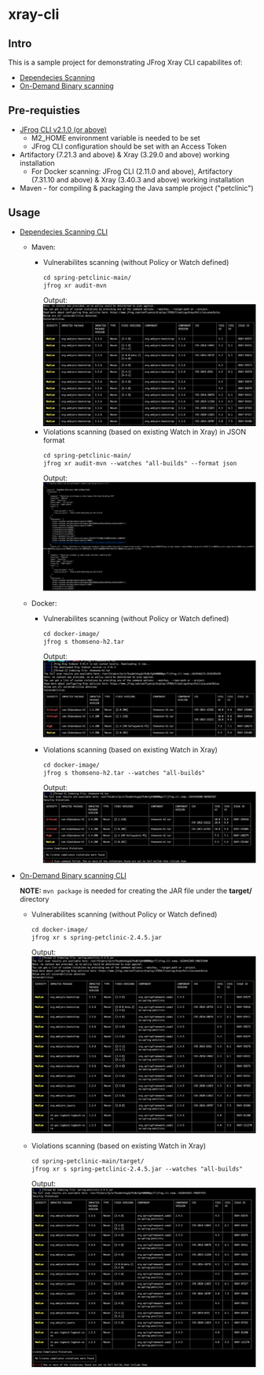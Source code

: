 # xray-cli

## Intro

This is a sample project for demonstrating JFrog Xray CLI capabilites of:
* [Dependecies Scanning](https://www.jfrog.com/confluence/display/JFROG/Xray+Dependencies+Scan)
* [On-Demand Binary scanning](https://www.jfrog.com/confluence/display/JFROG/Xray+On-Demand+Binary+Scan)

## Pre-requisties
* [JFrog CLI v2.1.0 (or above)](https://www.jfrog.com/confluence/display/CLI/JFrog+CLI#JFrogCLI-DownloadandInstallationofJFrogCLI)
    * M2_HOME environment variable is needed to be set
    * JFrog CLI configuration should be set with an Access Token
* Artifactory (7.21.3 and above) & Xray (3.29.0 and above) working installation
    * For Docker scanning: JFrog CLI (2.11.0 and above), Artifactory (7.31.10 and above) & Xray (3.40.3 and above) working installation
* Maven - for compiling & packaging the Java sample project ("petclinic")

## Usage

* [Dependecies Scanning CLI](https://www.jfrog.com/confluence/display/CLI/CLI+for+JFrog+Xray#CLIforJFrogXray-AuditingMavenProjects)

    * Maven:
        * Vulnerabilites scanning (without Policy or Watch defined)
            ```
            cd spring-petclinic-main/
            jfrog xr audit-mvn
            ```
            Output:
            ![Dependecies Scanning Output](images/ds_output.png)
        * Violations scanning (based on existing Watch in Xray) in JSON format
            ```
            cd spring-petclinic-main/
            jfrog xr audit-mvn --watches "all-builds" --format json
            ```
            Output:
            ![Dependecies Scanning Output by Watch](images/ds_output_watch.png)

    * Docker:

        * Vulnerabilites scanning (without Policy or Watch defined)
            ```
            cd docker-image/
            jfrog s thomseno-h2.tar
            ```
            Output:
            ![Docker Dependecies Scanning Output](images/ds_docker_output.png)

        * Violations scanning (based on existing Watch in Xray)
            ```
            cd docker-image/
            jfrog s thomseno-h2.tar --watches "all-builds"
            ```
            Output:
            ![Docker Dependecies Scanning Output by Watch](images/ds_docker_output_watch.png)

* [On-Demand Binary scanning CLI](https://www.jfrog.com/confluence/display/CLI/CLI+for+JFrog+Xray#CLIforJFrogXray-ScanningFilesontheLocalFileSystemScanningFiles)

    **NOTE:** ```mvn package``` is needed for creating the JAR file under the **target/** directory

    * Vulnerabilites scanning (without Policy or Watch defined)
        ```
        cd docker-image/
        jfrog xr s spring-petclinic-2.4.5.jar
        ```
        Output:
        ![On-Demand Binary Scanning Output](images/bs_output.png)

    * Violations scanning (based on existing Watch in Xray)
        ```
        cd spring-petclinic-main/target/
        jfrog xr s spring-petclinic-2.4.5.jar --watches "all-builds"
        ```
        Output:
        ![On-Demand Binary Scanning Output by Watch](images/bs_output_watch.png)
    
    

